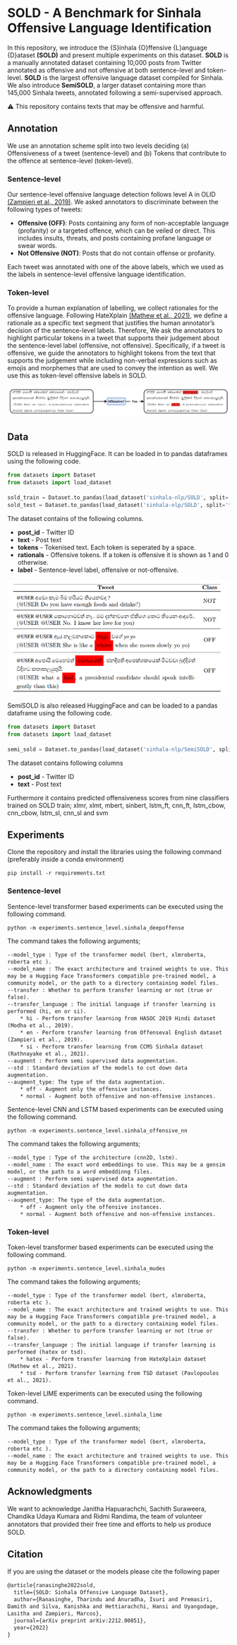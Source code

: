 # SOLD - A Benchmark for Sinhala Offensive Language Identification

In this repository, we introduce the {S}inhala {O}ffensive {L}anguage {D}ataset **(SOLD)** and present multiple experiments on this dataset. **SOLD** is a manually annotated dataset containing 10,000 posts from Twitter annotated as offensive and not offensive at both sentence-level and token-level. **SOLD** is the largest offensive language dataset compiled for Sinhala. We also introduce **SemiSOLD**, a larger dataset containing more than 145,000 Sinhala tweets, annotated following a semi-supervised approach.

:warning: This repository contains texts that may be offensive and harmful.

## Annotation
We use an annotation scheme split into two levels deciding (a) Offensiveness of a tweet (sentence-level) and (b) Tokens that contribute to the offence at sentence-level (token-level).

### Sentence-level 
Our sentence-level offensive language detection follows level A in OLID [(Zampieri et al., 2019)](https://aclanthology.org/N19-1144/). We asked annotators to discriminate between the following types of tweets:
* **Offensive (OFF)**: Posts containing any form of non-acceptable language (profanity) or a targeted offence, which can be veiled or direct. This includes insults, threats, and posts containing profane language or swear words.
* **Not Offensive (NOT)**: Posts that do not contain offense or profanity.

Each tweet was annotated with one of the above labels, which we used as the labels in sentence-level offensive language identification.

### Token-level
To provide a human explanation of labelling, we collect rationales for the offensive language. Following HateXplain [(Mathew et al., 2021)](https://ojs.aaai.org/index.php/AAAI/article/view/17745), we define a rationale as a specific text segment that justifies the human annotator’s decision of the sentence-level labels. Therefore, We ask the annotators to highlight particular tokens in a tweet that supports their judgement about the sentence-level label (offensive, not offensive). Specifically, if a tweet is offensive, we guide the annotators to highlight tokens from the text that supports the judgement while including non-verbal expressions such as emojis and morphemes that are used to convey the intention as well. We use this as token-level offensive labels in SOLD.


![Alt text](https://github.com/Sinhala-NLP/SOLD/blob/master/images/SOLD_Annotation.png?raw=true "Annotation Process")

## Data
SOLD is released in HuggingFace. It can be loaded in to pandas dataframes using the following code. 

```python
from datasets import Dataset
from datasets import load_dataset

sold_train = Dataset.to_pandas(load_dataset('sinhala-nlp/SOLD', split='train'))
sold_test = Dataset.to_pandas(load_dataset('sinhala-nlp/SOLD', split='test'))
```
The dataset contains of the following columns. 
* **post_id** - Twitter ID
* **text** - Post text
* **tokens** - Tokenised text. Each token is seperated by a space. 
* **rationals** - Offensive tokens. If a token is offensive it is shown as 1 and 0 otherwise.
* **label** - Sentence-level label, offensive or not-offensive. 

![Alt text](https://github.com/Sinhala-NLP/SOLD/blob/master/images/SOLD_Examples.png?raw=true "Four examples from the SOLD dataset")

SemiSOLD is also released HuggingFace and can be loaded to a pandas dataframe using the following code. 

```python
from datasets import Dataset
from datasets import load_dataset

semi_sold = Dataset.to_pandas(load_dataset('sinhala-nlp/SemiSOLD', split='train'))
```
The dataset contains following columns 
* **post_id** - Twitter ID
* **text** - Post text

Furthermore it contains predicted offensiveness scores from nine classifiers trained on SOLD train; xlmr, xlmt, mbert, sinbert, lstm_ft, cnn_ft, lstm_cbow, cnn_cbow, lstm_sl, cnn_sl and svm


## Experiments
Clone the repository and install the libraries using the following command (preferably inside a conda environment)

~~~
pip install -r requirements.txt
~~~

### Sentence-level
Sentence-level transformer based experiments can be executed using the following command. 

~~~
python -m experiments.sentence_level.sinhala_deepoffense
~~~

The command takes the following arguments;

~~~
--model_type : Type of the transformer model (bert, xlmroberta, roberta etc ).
--model_name : The exact architecture and trained weights to use. This may be a Hugging Face Transformers compatible pre-trained model, a community model, or the path to a directory containing model files.
--transfer : Whether to perform transfer learning or not (true or false).
--transfer_language : The initial language if transfer learning is performed (hi, en or si).
    * hi - Perform transfer learning from HASOC 2019 Hindi dataset (Modha et al., 2019).
    * en - Perform transfer learning from Offenseval English dataset (Zampieri et al., 2019).
    * si - Perform transfer learning from CCMS Sinhala dataset (Rathnayake et al., 2021).
--augment : Perform semi supervised data augmentation.
--std : Standard deviation of the models to cut down data augmentation.
--augment_type: The type of the data augmentation.
    * off - Augment only the offensive instances.
    * normal - Augment both offensive and non-offensive instances.
~~~

Sentence-level CNN and LSTM based experiments can be executed using the following command. 

~~~
python -m experiments.sentence_level.sinhala_offensive_nn
~~~

The command takes the following arguments;

~~~
--model_type : Type of the architecture (cnn2D, lstm).
--model_name : The exact word embeddings to use. This may be a gensim model, or the path to a word embeddinng files.
--augment : Perform semi supervised data augmentation.
--std : Standard deviation of the models to cut down data augmentation.
--augment_type: The type of the data augmentation.
    * off - Augment only the offensive instances.
    * normal - Augment both offensive and non-offensive instances.
~~~

### Token-level
Token-level transformer based experiments can be executed using the following command. 

~~~
python -m experiments.sentence_level.sinhala_mudes
~~~

The command takes the following arguments;

~~~
--model_type : Type of the transformer model (bert, xlmroberta, roberta etc ).
--model_name : The exact architecture and trained weights to use. This may be a Hugging Face Transformers compatible pre-trained model, a community model, or the path to a directory containing model files.
--transfer : Whether to perform transfer learning or not (true or false).
--transfer_language : The initial language if transfer learning is performed (hatex or tsd).
    * hatex - Perform transfer learning from HateXplain dataset (Mathew et al., 2021).
    * tsd - Perform transfer learning from TSD dataset (Pavlopoulos  et al., 2021).
~~~

Token-level LIME experiments can be executed using the following command. 

~~~
python -m experiments.sentence_level.sinhala_lime
~~~

The command takes the following arguments;

~~~
--model_type : Type of the transformer model (bert, xlmroberta, roberta etc ).
--model_name : The exact architecture and trained weights to use. This may be a Hugging Face Transformers compatible pre-trained model, a community model, or the path to a directory containing model files.
~~~


## Acknowledgments
We want to acknowledge Janitha Hapuarachchi, Sachith Suraweera, Chandika Udaya Kumara and Ridmi Randima, the team of volunteer annotators that provided their free time and eﬀorts to help us produce SOLD.

## Citation
If you are using the dataset or the models please cite the following paper
~~~
@article{ranasinghe2022sold,
  title={SOLD: Sinhala Offensive Language Dataset},
  author={Ranasinghe, Tharindu and Anuradha, Isuri and Premasiri, Damith and Silva, Kanishka and Hettiarachchi, Hansi and Uyangodage, Lasitha and Zampieri, Marcos},
  journal={arXiv preprint arXiv:2212.00851},
  year={2022}
}
~~~